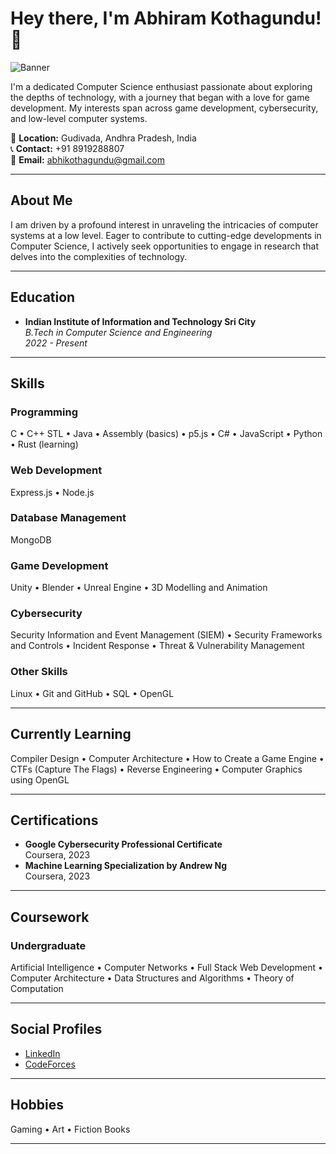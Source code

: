 # Hey there, I'm Abhiram Kothagundu! 👋

![Banner](insert-banner-image-url-here)

I'm a dedicated Computer Science enthusiast passionate about exploring the depths of technology, with a journey that began with a love for game development. My interests span across game development, cybersecurity, and low-level computer systems.

📍 **Location:** Gudivada, Andhra Pradesh, India  
📞 **Contact:** +91 8919288807  
📧 **Email:** abhikothagundu@gmail.com  

---

## About Me

I am driven by a profound interest in unraveling the intricacies of computer systems at a low level. Eager to contribute to cutting-edge developments in Computer Science, I actively seek opportunities to engage in research that delves into the complexities of technology.

---

## Education

- **Indian Institute of Information and Technology Sri City**  
  *B.Tech in Computer Science and Engineering*  
  *2022 - Present*

---

## Skills

### Programming
C • C++ STL • Java • Assembly (basics) • p5.js • C# • JavaScript • Python • Rust (learning)

### Web Development
Express.js • Node.js

### Database Management
MongoDB

### Game Development
Unity • Blender • Unreal Engine • 3D Modelling and Animation

### Cybersecurity
Security Information and Event Management (SIEM) • Security Frameworks and Controls • Incident Response • Threat & Vulnerability Management

### Other Skills
Linux • Git and GitHub • SQL • OpenGL

---

## Currently Learning

Compiler Design • Computer Architecture • How to Create a Game Engine • CTFs (Capture The Flags) • Reverse Engineering • Computer Graphics using OpenGL

---

## Certifications

- **Google Cybersecurity Professional Certificate**  
  Coursera, 2023
- **Machine Learning Specialization by Andrew Ng**  
  Coursera, 2023

---

## Coursework

### Undergraduate

Artificial Intelligence • Computer Networks • Full Stack Web Development • Computer Architecture • Data Structures and Algorithms • Theory of Computation

---

## Social Profiles

- [LinkedIn](https://www.linkedin.com/in/abhiram-kothagundu)
- [CodeForces](https://codeforces.com/profile/abhiramkothagundu)

---

## Hobbies

Gaming • Art • Fiction Books

---
